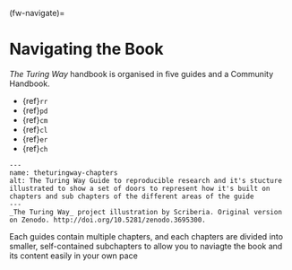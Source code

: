 (fw-navigate)=
# Navigating the Book

_The Turing Way_ handbook is organised in five guides and a Community Handbook.

* {ref}`rr`
* {ref}`pd`
* {ref}`cm`
* {ref}`cl`
* {ref}`er`
* {ref}`ch`

```{figure} figures/theturingway-chapters.jpg
---
name: theturingway-chapters
alt: The Turing Way Guide to reproducible research and it's stucture illustrated to show a set of doors to represent how it's built on chapters and sub chapters of the different areas of the guide
---
_The Turing Way_ project illustration by Scriberia. Original version on Zenodo. http://doi.org/10.5281/zenodo.3695300.
```

Each guides contain multiple chapters, and each chapters are divided into smaller, self-contained subchapters to allow you to naviagte the book and its content easily in your own pace